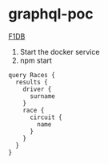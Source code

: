 # graphql-poc
[F1DB](http://ergast.com/mrd/db/)

1. Start the docker service
2. npm start

```
query Races {
  results {
    driver {
      surname
    }
    race {
      circuit {
        name
      }
    }
  }
}
```